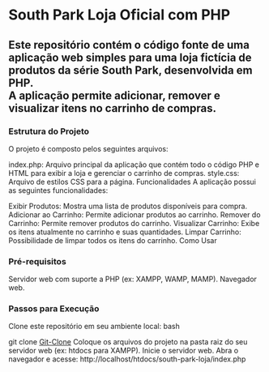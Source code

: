 <h1>South Park Loja Oficial com PHP</h1>
<h2>Este repositório contém o código fonte de uma aplicação web simples para uma loja fictícia de produtos da série South Park, desenvolvida em PHP. <br>A aplicação permite adicionar, remover e visualizar itens no carrinho de compras.</h2>

<h3>Estrutura do Projeto</h3>
O projeto é composto pelos seguintes arquivos:

index.php: Arquivo principal da aplicação que contém todo o código PHP e HTML para exibir a loja e gerenciar o carrinho de compras.
style.css: Arquivo de estilos CSS para a página.
Funcionalidades
A aplicação possui as seguintes funcionalidades:

Exibir Produtos: Mostra uma lista de produtos disponíveis para compra.
Adicionar ao Carrinho: Permite adicionar produtos ao carrinho.
Remover do Carrinho: Permite remover produtos do carrinho.
Visualizar Carrinho: Exibe os itens atualmente no carrinho e suas quantidades.
Limpar Carrinho: Possibilidade de limpar todos os itens do carrinho.
Como Usar
<h3>Pré-requisitos</h3>
Servidor web com suporte a PHP (ex: XAMPP, WAMP, MAMP).
Navegador web.
<h3>Passos para Execução</h3>
Clone este repositório em seu ambiente local:
bash

git clone <a href="https://github.com/seu-usuario/south-park-loja.git"> Git-Clone</a>
Coloque os arquivos do projeto na pasta raiz do seu servidor web (ex: htdocs para XAMPP).
Inicie o servidor web.
Abra o navegador e acesse:
http://localhost/htdocs/south-park-loja/index.php
